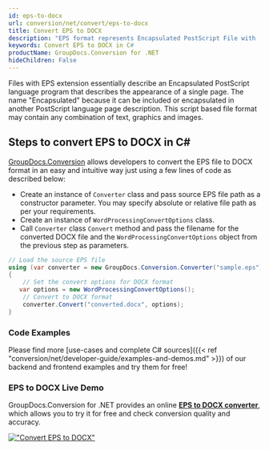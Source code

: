 ```yaml
---
id: eps-to-docx
url: conversion/net/convert/eps-to-docx
title: Convert EPS to DOCX
description: "EPS format represents Encapsulated PostScript File with .eps extension. Learn how to convert EPS to DOCX file programmatically in C# language using GroupDocs.Conversion for .NET library."
keywords: Convert EPS to DOCX in C#
productName: GroupDocs.Conversion for .NET
hideChildren: False
---
```


Files with EPS extension essentially describe an Encapsulated PostScript language program that describes the appearance of a single page. The name "Encapsulated" because it can be included or encapsulated in another PostScript language page description. This script based file format may contain any combination of text, graphics and images.

## Steps to convert EPS to DOCX in C#

[GroupDocs.Conversion](https://products.groupdocs.com/conversion/net) allows developers to convert the EPS file to DOCX format in an easy and intuitive way just using a few lines of code as described below:

* Create an instance of `Converter` class and pass source EPS file path as a constructor parameter. You may specify absolute or relative file path as per your requirements. 
* Create an instance of `WordProcessingConvertOptions` class.
* Call `Converter` class `Convert` method and pass the filename for the converted DOCX file and the `WordProcessingConvertOptions` object from the previous step as parameters.

```csharp
// Load the source EPS file
using (var converter = new GroupDocs.Conversion.Converter("sample.eps"))
{
    // Set the convert options for DOCX format
   var options = new WordProcessingConvertOptions();
    // Convert to DOCX format
    converter.Convert("converted.docx", options);
}
```

### Code Examples

Please find more [use-cases and complete C# sources]({{< ref "conversion/net/developer-guide/examples-and-demos.md" >}}) of our backend and frontend examples and try them for free!

### EPS to DOCX Live Demo

GroupDocs.Conversion for .NET provides an online [**EPS to DOCX converter**](https://products.groupdocs.app/conversion/eps-to-docx), which allows you to try it for free and check conversion quality and accuracy.

[!["Convert EPS to DOCX"](conversion/net/images/convert-to-docx/convert-eps-to-docx.png)](https://products.groupdocs.app/conversion/eps-to-docx)